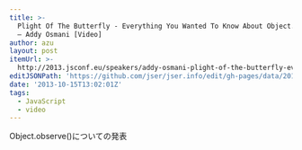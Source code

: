 ```yaml
---
title: >-
  Plight Of The Butterfly - Everything You Wanted To Know About Object.observe()
  – Addy Osmani [Video]
author: azu
layout: post
itemUrl: >-
  http://2013.jsconf.eu/speakers/addy-osmani-plight-of-the-butterfly-everything-you-wanted-to-know-about-objectobserve.html
editJSONPath: 'https://github.com/jser/jser.info/edit/gh-pages/data/2013/10/index.json'
date: '2013-10-15T13:02:01Z'
tags:
  - JavaScript
  - video
---
```

Object.observe()についての発表

